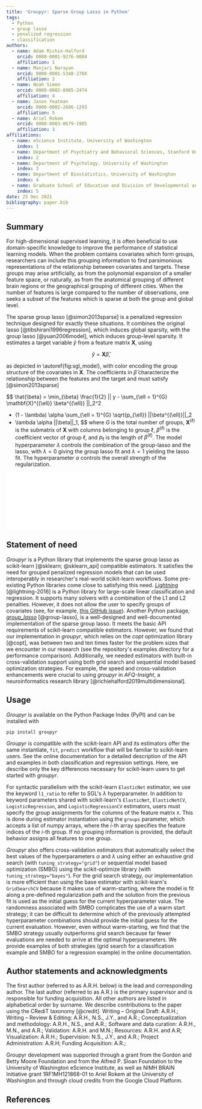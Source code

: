 ```yaml
---
title: 'Groupyr: Sparse Group Lasso in Python'
tags:
  - Python
  - group lasso
  - penalized regression
  - classification
authors:
  - name: Adam Richie-Halford
    orcid: 0000-0001-9276-9084
    affiliation: 1
  - name: Manjari Narayan
    orcid: 0000-0001-5348-270X
    affiliation: 2
  - name: Noah Simon
    orcid: 0000-0002-8985-2474
    affiliation: 4
  - name: Jason Yeatman
    orcid: 0000-0002-2686-1293
    affiliation: 5
  - name: Ariel Rokem
    orcid: 0000-0003-0679-1985
    affiliation: 3
affiliations:
  - name: eScience Institute, University of Washington
    index: 1
  - name: Department of Psychiatry and Behavioral Sciences, Stanford University
    index: 2
  - name: Department of Psychology, University of Washington
    index: 3
  - name: Department of Biostatistics, University of Washington
    index: 4
  - name: Graduate School of Education and Division of Developmental and Behavioral Pediatrics, Stanford University
    index: 5
date: 25 Dec 2021
bibliography: paper.bib
---
```


## Summary

For high-dimensional supervised learning, it is often beneficial to use
domain-specific knowledge to improve the performance of statistical learning
models. When the problem contains covariates which form groups, researchers
can include this grouping information to find parsimonious representations
of the relationship between covariates and targets. These groups may arise
artificially, as from the polynomial expansion of a smaller feature space, or
naturally, as from the anatomical grouping of different brain regions or the
geographical grouping of different cities. When the number of features is
large compared to the number of observations, one seeks a subset of the
features which is sparse at both the group and global level.

The sparse group lasso [@simon2013sparse] is a penalized regression technique
designed for exactly these situations. It combines the original lasso
[@tibshirani1996regression], which induces global sparsity, with the group
lasso [@yuan2006model], which induces group-level sparsity. It estimates a target variable $\hat{y}$ from a
feature matrix $\mathbf{X}$, using

$$
\hat{y} = \mathbf{X} \hat{\beta},
$$

as depicted in \autoref{fig:sgl_model}, with color encoding the group
structure of the covariates in $\mathbf{X}$. The coefficients in
$\hat{\beta}$ characterize the relationship between the features and the
target and must satisfy [@simon2013sparse]

$$
\hat{\beta} = \min_{\beta} \frac{1}{2}
|| y - \sum_{\ell = 1}^{G} \mathbf{X}^{(\ell)} \beta^{(\ell)} ||_2^2
+ (1 - \lambda) \alpha \sum_{\ell = 1}^{G} \sqrt{p_{\ell}} ||\beta^{(\ell)}||_2
+ \lambda \alpha ||\beta||_1,
$$
where $G$ is the total number of groups, $\mathbf{X}^{(\ell)}$ is the
submatrix of $\mathbf{X}$ with columns belonging to group $\ell$,
$\beta^{(\ell)}$ is the coefficient vector of group $\ell$, and $p_{\ell}$ is
the length of $\beta^{(\ell)}$. The model hyperparameter $\lambda$ controls
the combination of the group-lasso and the lasso, with $\lambda=0$ giving the
group lasso fit and $\lambda=1$ yielding the lasso fit. The hyperparameter
$\alpha$ controls the overall strength of the regularization.

![A linear model, $y = \mathbf{X} \cdot \beta$, with grouped covariates. The feature matrix $\mathbf{X}$ is color-coded to reveal a group structure. The coefficients in $\beta$ follow the same grouping. \label{fig:sgl_model}](groupyr_linear_model.pdf)

## Statement of need

*Groupyr* is a Python library that implements the sparse group lasso
as scikit-learn [@sklearn; @sklearn_api] compatible estimators.
It satisfies the need for grouped penalized regression models that
can be used interoperably in researcher's real-world scikit-learn
workflows. Some pre-existing Python libraries come close to satisfying
this need. [*Lightning*](http://contrib.scikit-learn.org/lightning/) [@lightning-2016]
is a Python library for large-scale linear classification and
regression. It supports many solvers with a combination of the
L1 and L2 penalties. However, it does not allow the user to
specify groups of covariates (see, for example, [this GitHub
issue](https://github.com/scikit-learn-contrib/lightning/issues/39)).
Another Python package,
[*group_lasso*](https://group-lasso.readthedocs.io/en/latest/#) [@group-lasso], is a
well-designed and well-documented implementation of the sparse group lasso.
It meets the basic API requirements of scikit-learn compatible estimators.
However, we found that our implementation in *groupyr*, which relies on the
*copt* optimization library [@copt], was between two and ten times faster
for the problem sizes that we encounter in our research (see the
repository's examples directory for a performance comparison).
Additionally, we needed estimators with built-in cross-validation
support using both grid search and sequential model based optimization
strategies. For example, the speed and cross-validation enhancements
were crucial to using *groupyr* in *AFQ-Insight*, a neuroinformatics
research library [@richiehalford2019multidimensional].

## Usage

*Groupyr* is available on the Python Package Index (PyPI) and can be installed
with

```shell
pip install groupyr
```

*Groupyr* is compatible with the scikit-learn API and its estimators offer the
same instantiate, ``fit``, ``predict`` workflow that will be familiar to
scikit-learn users. See the online documentation for a detailed description of the
API and examples in both classification and regression settings. Here, we describe
only the key differences necessary for scikit-learn users to get started with *groupyr*.

For syntactic parallelism with the scikit-learn ``ElasticNet`` estimator, we use the
keyword ``l1_ratio`` to refer to SGL's $\lambda$ hyperparameter. In addition
to keyword parameters shared with scikit-learn's ``ElasticNet``,
``ElasticNetCV``, ``LogisticRegression``, and ``LogisticRegressionCV``
estimators, users must specify the group assignments for the columns of the
feature matrix ``X``. This is done during estimator instantiation using the
``groups`` parameter, which accepts a list of numpy arrays, where the $i$-th
array specifies the feature indices of the $i$-th group. If no grouping
information is provided, the default behavior assigns all features to one
group.

*Groupyr* also offers cross-validation estimators that automatically select
the best values of the hyperparameters $\alpha$ and $\lambda$ using either an
exhaustive grid search (with ``tuning_strategy="grid"``) or sequential model
based optimization (SMBO) using the scikit-optimize library (with
``tuning_strategy="bayes"``). For the grid search strategy, our
implementation is more efficient than using the base estimator with
scikit-learn's ``GridSearchCV`` because it makes use of warm-starting, where
the model is fit along a pre-defined regularization path and the solution
from the previous fit is used as the initial guess for the current
hyperparameter value. The randomness associated with SMBO complicates the use
of a warm start strategy; it can be difficult to determine which of the
previously attempted hyperparameter combinations should provide the initial
guess for the current evaluation. However, even without warm-starting, we
find that the SMBO strategy usually outperforms grid search because far fewer
evaluations are needed to arrive at the optimal hyperparameters. We provide
examples of both strategies (grid search for a classification example and
SMBO for a regression example) in the online documentation.

## Author statements and acknowledgments

The first author (referred to as A.R.H. below) is the lead and corresponding
author. The last author (referred to as A.R.) is the primary supervisor and
is responsible for funding acquisition. All other authors are listed in
alphabetical order by surname. We describe contributions to the paper using
the CRediT taxonomy [@credit].
Writing – Original Draft: A.R.H.;
Writing – Review & Editing: A.R.H., N.S., J.Y., and A.R.;
Conceptualization and methodology: A.R.H., N.S., and A.R.;
Software and data curation: A.R.H., M.N., and A.R.;
Validation: A.R.H. and M.N.;
Resources: A.R.H. and A.R;
Visualization: A.R.H.;
Supervision: N.S., J.Y., and A.R.;
Project Administration: A.R.H;
Funding Acquisition: A.R.;

Groupyr development was supported through a grant from the Gordon and
Betty Moore Foundation and from the Alfred P. Sloan Foundation to the
University of Washington eScience Institute, as well as NIMH BRAIN
Initiative grant 1RF1MH121868-01 to Ariel Rokem at the University of
Washington and through cloud credits from the Google Cloud Platform.

## References
